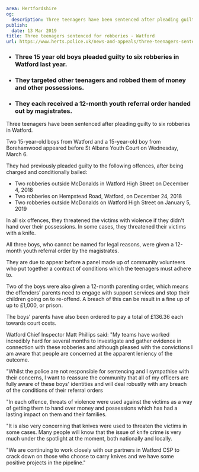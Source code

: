 ```yaml
area: Hertfordshire
og:
  description: Three teenagers have been sentenced after pleading guilty to six robberies in Watford.
publish:
  date: 13 Mar 2019
title: Three teenagers sentenced for robberies - Watford
url: https://www.herts.police.uk/news-and-appeals/three-teenagers-sentenced-for-robberies-watford-2732c
```

* ### Three 15 year old boys pleaded guilty to six robberies in Watford last year.

 * ### They targeted other teenagers and robbed them of money and other possessions.

 * ### They each received a 12-month youth referral order handed out by magistrates.

Three teenagers have been sentenced after pleading guilty to six robberies in Watford.

Two 15-year-old boys from Watford and a 15-year-old boy from Borehamwood appeared before St Albans Youth Court on Wednesday, March 6.

They had previously pleaded guilty to the following offences, after being charged and conditionally bailed:

 * Two robberies outside McDonalds in Watford High Street on December 4, 2018
 * Two robberies on Hempstead Road, Watford, on December 24, 2018
 * Two robberies outside McDonalds on Watford High Street on January 5, 2019

In all six offences, they threatened the victims with violence if they didn't hand over their possessions. In some cases, they threatened their victims with a knife.

All three boys, who cannot be named for legal reasons, were given a 12-month youth referral order by the magistrates.

They are due to appear before a panel made up of community volunteers who put together a contract of conditions which the teenagers must adhere to.

Two of the boys were also given a 12-month parenting order, which means the offenders' parents need to engage with support services and stop their children going on to re-offend. A breach of this can be result in a fine up of up to £1,000, or prison.

The boys' parents have also been ordered to pay a total of £136.36 each towards court costs.

Watford Chief Inspector Matt Phillips said: "My teams have worked incredibly hard for several months to investigate and gather evidence in connection with these robberies and although pleased with the convictions I am aware that people are concerned at the apparent leniency of the outcome.

"Whilst the police are not responsible for sentencing and I sympathise with their concerns, I want to reassure the community that all of my officers are fully aware of these boys' identities and will deal robustly with any breach of the conditions of their referral orders

"In each offence, threats of violence were used against the victims as a way of getting them to hand over money and possessions which has had a lasting impact on them and their families.

"It is also very concerning that knives were used to threaten the victims in some cases. Many people will know that the issue of knife crime is very much under the spotlight at the moment, both nationally and locally.

"We are continuing to work closely with our partners in Watford CSP to crack down on those who choose to carry knives and we have some positive projects in the pipeline."
